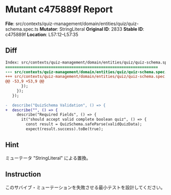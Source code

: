 # Mutant c475889f Report

**File**: src/contexts/quiz-management/domain/entities/quiz/quiz-schema.spec.ts
**Mutator**: StringLiteral
**Original ID**: 2833
**Stable ID**: c475889f
**Location**: L57:12–L57:35

## Diff

```diff
Index: src/contexts/quiz-management/domain/entities/quiz/quiz-schema.spec.ts
===================================================================
--- src/contexts/quiz-management/domain/entities/quiz/quiz-schema.spec.ts	original
+++ src/contexts/quiz-management/domain/entities/quiz/quiz-schema.spec.ts	mutated #2833
@@ -53,9 +53,9 @@
       });
     });
   });
 
-  describe("QuizSchema Validation", () => {
+  describe("", () => {
     describe("Required Fields", () => {
       it("should accept valid complete boolean quiz", () => {
         const result = QuizSchema.safeParse(validQuizData);
         expect(result.success).toBe(true);
```

## Hint

ミューテータ "StringLiteral" による置換。

## Instruction

このサバイブ・ミューテーションを失敗させる最小テストを設計してください。
